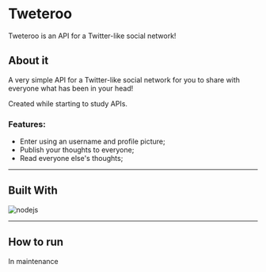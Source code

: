 # Tweteroo

Tweteroo is an API for a Twitter-like social network!

## About it

A very simple API for a Twitter-like social network for you to share with everyone what has been in your head!

Created while starting to study APIs.


### Features:
  - Enter using an username and profile picture;
  - Publish your thoughts to everyone;
  - Read everyone else's thoughts;

___
## Built With
<img src="https://img.shields.io/badge/Node.js-339933?style=for-the-badge&logo=nodedotjs&logoColor=white" alt="nodejs"/>

___
## How to run

In maintenance
